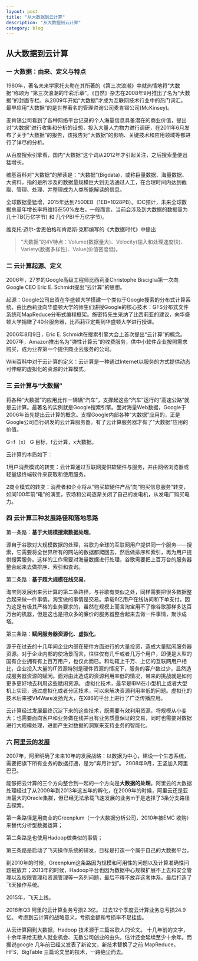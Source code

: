 ```yaml
---
layout: post
title: "从大数据到云计算"
description: "从大数据到云计算"
category: blog
---
```



## 从大数据到云计算
                  
### 一 大数据：由来、定义与特点

1980年，著名未来学家托夫勒在其所著的《第三次浪潮》中就热情地将“大数据”称颂为 “第三次浪潮的华彩乐章”。《自然》杂志在2008年9月推出了名为“大数据”的封面专栏。从2009年开始“大数据”才成为互联网技术行业中的热门词汇。
最早应用“大数据”的是世界著名的管理咨询公司麦肯锡公司(McKinsey)。

麦肯锡公司看到了各种网络平台记录的个人海量信息具备潜在的商业价值，提出对“大数据”进行收集和分析的设想，投入大量人力物力进行调研，在2011年6月发布了关于“大数据”的报告，该报告对“大数据”的影响、关键技术和应用领域等都进行了详尽的分析。

从百度搜索引擎看，国内“大数据”这个词从2012年才引起关注，之后搜索量便迅猛增长。


维基百科对“大数据”的解读是：“大数据”(Bigdata)，或称巨量数据、海量数据、大资料，指的是所涉及的数据量规模巨大到无法通过人工，在合理时间内达到截取、管理、处理、并整理成为人类所能解读的信息。

全球数据量猛增，2015年达到7500EB（1EB=1028PB）。IDC预计，未来全球数据总量年增长率将维持在50%左右。一般而言，当前会涉及到大数据的数据量为 几十TB(万亿字节) 和 几个PB(千万亿字节)。


维克托·迈尔-舍恩伯格和肯尼斯·克耶编写的《大数据时代》中提出

> “大数据”的4V特点：Volume(数据量大)、Velocity(输入和处理速度快)、Variety(数据多样性)、Value(价值密度低)。

### 二 云计算起源、定义

2006年，27岁的Google高级工程师比西莉亚Christophe Bisciglia第一次向Google CEO Eric E. Schmidt提出“云计算”的思想。

起源：Google公司出资在华盛顿大学搭建一个类似于Google搜索的分布式计算系统，由比西莉亚向华盛顿大学的师生们讲授Google的核心技术：GFS分布式文件系统和MapReduce分布式编程框架。施密特先生采纳了比西莉亚的建议，向华盛顿大学捐赠了40台服务器，比西莉亚定期到华盛顿大学进行授课。

2006年8月9日，Eric E. Schmidt在搜索引擎大会上首次提出“云计算”的概念。
2007年，Amazon推出名为“弹性计算云”的收费服务，供中小软件企业按照需求购买，成为业界第一个提供商业云服务的公司。

Wiki百科中对于云计算的定义：云计算是一种通过Internet以服务的方式提供动态可伸缩的虚拟化的资源的计算模式。

### 三 云计算与“大数据”

将各种“大数据”的应用比作一辆辆“汽车”，支撑起这些“汽车”运行的“高速公路”就是云计算。最著名的实例就是Google搜索引擎。面对海量Web数据，Google于2006年首先提出云计算的概念。支撑Google内部各种“大数据”应用的，正是Google公司自行研发的云计算服务器。有了云计算服务器才有了“大数据”应用的价值。

G=f（x）  G 目标，f云计算，x大数据。

云计算的本质如下：

1用户消费模式的转变：云计算通过互联网提供软硬件与服务，并由网络浏览器或轻量级终端软件来获取和使用服务。

2商业模式的转变：消费者和企业将从“购买软硬件产品”向“购买信息服务”转变，如同100年前“电”的演变，农场和公司逐渐关闭了自己的发电机，从发电厂购买电力。


### 四 云计算三种发展路径和落地思路

第一条路：**基于大规模搜索数据处理**。

源自于谷歌对大规模数据的处理，谷歌为全球的互联网用户提供同一个服务——搜索，它需要将全世界所有的网站的数据都爬回去，然后做排序和索引，再为用户提供搜索服务。这样的工作需要对海量数据进行处理，谷歌需要把上百万台的服务器整合起来去做排序、索引和查询。

第二条路：**基于超大规模在线交易**。

淘宝则发展出来云计算的第二条路径，与谷歌有类似之处，同样需要把很多数据整合起来做一件事情。淘宝做的事情是交易。承载6亿用户在线访问和下单支付。因为这是有极其严格的业务要求的，虽然在规模上而言淘宝用不了像谷歌那样多达百万台的机器，但是这也是把众多的廉价的服务器整合起来去做一件事情，聚沙成塔。

第三条路：**赋闲服务器资源化、虚拟化**。

源于在过去的十几年间企业内部在硬件方面进行的大量投资，造成大量赋闲服务器资源。对于企业内部的使场景而言，往往仅有几千或者几万个用户，即便是大型的国有企业拥有有上百万用户，也仅此而已。和动辄上千万、上亿的互联网用户相比，企业投入大量的IT资源特别是硬件资源的情况下，服务的客户数过少，显然造成服务器资源的赋闲。面对由此造成的资源利用率低的情况，带来的挑战就是如何更多更好地去利用这些赋闲资源。
虚拟化技术，最早是IBM在小型机上或者大型机上实现，通过虚拟化或者分区技术，可以来解决资源利用率低的问题。虚拟化的技术后来被VMWare发扬光大，在X86的平台上进行了广泛传播应用。

云计算经过发展最终沉淀下来的这些技术，既需要有效利用资源，将规模从小变大；也需要面向客户和业务做在线并且有业务质量保证的交易，同时也需要对数据进行大规模处理，进而产生对数据的洞察来支持业务的智能化。


### 六   [阿里云的发展](http://www.techweb.com.cn/news/2016-06-08/2344624.shtml)

2007年，阿里明确了未来10年的发展战略：以数据为中心，建设一个生态系统，需要把旗下所有业务的数据打通，是为“奔月计划”。
2008年9月，王坚加入阿里巴巴。 

能够把云计算的三个方向整合到一起的一个方向是**大数据的处理**。阿里云的大数据处理经过了从2009年到2013年这五年的孵化，在2009年的时候，阿里云还是亚洲最大的Oracle集群，但已经无法承载飞速发展的业务m于是选择了3条分支路径去探索。

第一条路径是用商业的Greenplum（一个大数据分析公司，2010年被EMC 收购）来替代分析型数据运算；

第二条路是也使用Hadoop做类似的事情；

第三条路是启动了飞天操作系统的研发，目标是打造一个属于自己的大数据平台。

到2010年的时候，Greenplum这条路因为规模和可用性的问题以及计算准确性问题被放弃；2013年的时候，Hadoop平台也因为数据中心规模扩展不上去和安全管理以及权限管理和资源管理等一系列问题，最后不得不放弃这套体系。最后打造了飞天操作系统。

2015年，飞天上线。

2018年Q3 阿里的云计算业务亏损2.3亿。 过去12个季度云计算业务总亏损24.9亿。
考虑到云计算的战略意义，亏损金额和亏损率不足挂齿。

从云计算回到大数据，Hadoop 技术源于三篇谷歌人的论文。 十几年前的文字，十余年来给无数人就业机会、无数公司创业的由头，估计还会延续至少十余年。而据说google 几年前已经又发表了新论文，新技术替换了之前 MapReduce，HFS，BigTable 三篇论文里的技术，一路绝尘而去。


